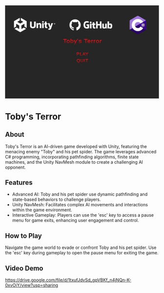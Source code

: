 ![Toby's Terror](https://github.com/Dhruvbam/Tobby-s-Terror/blob/main/tt.jpg)
# Toby's Terror

## About
Toby's Terror is an AI-driven game developed with Unity, featuring the menacing enemy "Toby" and his pet spider. The game leverages advanced C# programming, incorporating pathfinding algorithms, finite state machines, and the Unity NavMesh module to create a challenging AI opponent.

## Features
- Advanced AI: Toby and his pet spider use dynamic pathfinding and state-based behaviors to challenge players.
- Unity NavMesh: Facilitates complex AI movements and interactions within the game environment.
- Interactive Gameplay: Players can use the 'esc' key to access a pause menu for game exits, enhancing user engagement and control.

## How to Play
Navigate the game world to evade or confront Toby and his pet spider. Use the 'esc' key during gameplay to open the pause menu for exiting the game.

## Video Demo
https://drive.google.com/file/d/1txufJdvSd_gpVBKf_n4jNQn-K-0xvOiY/view?usp=sharing


